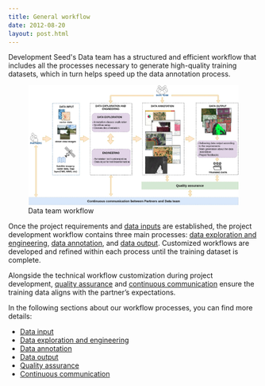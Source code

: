 ```yaml
---
title: General workflow
date: 2012-08-20
layout: post.html
---
```


Development Seed's Data team has a structured and efficient workflow that includes all the processes necessary to generate high-quality training datasets, which in turn helps speed up the data annotation process.

<figure class="align-center">
 <img src="/assets/images/data_team_workflow_v2.jpg"/>
 <figcaption>Data team workflow</figcaption>
</figure>
 
Once the project requirements and [data inputs](/workflow/data-input/) are established, the project development workflow contains three main processes: [data exploration and engineering](/workflow/data-exploration-and-engineering/), [data annotation](/workflow/data-annotation/), and [data output](/workflow/data-output/). Customized workflows are developed and refined within each process until the training dataset is complete.
 
Alongside the technical workflow customization during project development, [quality assurance](/workflow/quality-assurance/) and [continuous communication](/workflow/continuous-communication/) ensure the training data aligns with the partner’s expectations.

In the following sections about our workflow processes, you can find more details:

- [Data input](/workflow/data-input/)
- [Data exploration and engineering](/workflow/data-exploration-and-engineering/)
- [Data annotation](/workflow/data-annotation/)
- [Data output](/workflow/data-output/)
- [Quality assurance](/workflow/quality-assurance/)
- [Continuous communication](/workflow/continuous-communication/)